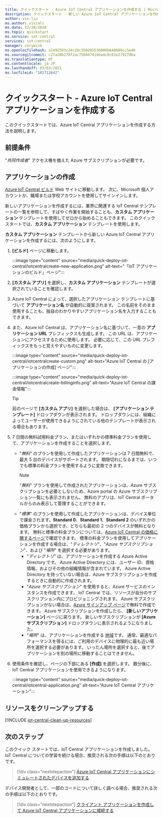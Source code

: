 ```yaml
---
title: クイックスタート - Azure IoT Central アプリケーションを作成する | Microsoft Docs
description: クイックスタート - 新しい Azure IoT Central アプリケーションを作成します。 無料プランまたはいずれかの標準料金プランを使用して、アプリケーションを作成します。
author: viv-liu
ms.author: viviali
ms.date: 12/28/2020
ms.topic: quickstart
ms.service: iot-central
services: iot-central
manager: corywink
ms.openlocfilehash: a1492593c24c2bc350205536006b648608cc5e46
ms.sourcegitcommit: c27a20b278f2ac758447418ea4c8c61e27927d6a
ms.translationtype: HT
ms.contentlocale: ja-JP
ms.lasthandoff: 03/03/2021
ms.locfileid: "101712642"
---
```

# <a name="quickstart---create-an-azure-iot-central-application"></a>クイックスタート - Azure IoT Central アプリケーションを作成する

このクイックスタートでは、Azure IoT Central アプリケーションを作成する方法を説明します。

## <a name="prerequisite"></a>前提条件 

"*共同作成者*" アクセス権を備えた Azure サブスクリプションが必要です。

## <a name="create-an-application"></a>アプリケーションの作成

[Azure IoT Central ビルド](https://aka.ms/iotcentral) Web サイトに移動します。 次に、Microsoft 個人アカウントか、職場または学校アカウントを使用してサインインします。

新しいアプリケーションを作成するには、業界に関連する IoT Central テンプレートの一覧を参照して、すばやく作業を開始することも、**カスタム アプリケーション** テンプレートを使用してゼロから始めることもできます。 このクイックスタートでは、**カスタム アプリケーション** テンプレートを使用します。

**カスタム アプリケーション** テンプレートから新しい Azure IoT Central アプリケーションを作成するには、次のようにします。

1. **[ビルド]** ページに移動します。

    :::image type="content" source="media/quick-deploy-iot-central/iotcentralcreate-new-application.png" alt-text="「IoT アプリケーションのビルド」ページ":::

1. **[カスタム アプリ]** を選択し、**カスタム アプリケーション** テンプレートが選択されていることを確認します。

1. Azure IoT Central によって、選択したアプリケーション テンプレートに基づいて **アプリケーション名** が自動的に提案されます。 この名前をそのまま使用することも、独自のわかりやすいアプリケーション名を入力することもできます。

1. また、Azure IoT Central は、アプリケーション名に基づいて、一意の **アプリケーション URL** プレフィックスも生成します。 この URL は、アプリケーションにアクセスするために使用します。 必要に応じて、この URL プレフィックスをもっと覚えやすいものに変更します。

    :::image type="content" source="media/quick-deploy-iot-central/iotcentralcreate-custom.png" alt-text="Azure IoT Central の [アプリケーションの作成] ページ":::

    :::image type="content" source="media/quick-deploy-iot-central/iotcentralcreate-billinginfo.png" alt-text="Azure IoT Central の課金情報":::

    > [!Tip]
    > 前のページで **[カスタム アプリ]** を選択した場合は、 **[アプリケーション テンプレート]** ドロップダウンが表示されます。 ドロップダウンには、組織によってユーザーが使用できるようにされている他のテンプレートが表示される場合もあります。

1. 7 日間の無料試用料金プラン、またはいずれかの標準料金プランを使用して、アプリケーションを作成することを選択します。

    - "*無料*" のプランを使用して作成したアプリケーションは 7 日間無料で、最大 5 台のデバイスがサポートされます。 期限切れになるまでは、いつでも標準の料金プランを使用するように変換できます。
        > [!NOTE]
        > "*無料*" プランを使用して作成されたアプリケーションは、Azure サブスクリプションを必要としないため、Azure portal の Azure サブスクリプション一覧にも表示されません。 無料のアプリは、IoT Central ポータルからのみ表示して管理することができます。          
    - "*標準*" のプランを使用して作成したアプリケーションは、デバイス単位で課金されます。**Standard 0**、**Standard 1**、**Standard 2** のいずれかの価格プランから選択でき、どちらも最初の 2 つのデバイスが無料となります。 無料と標準の料金プランについては、[Azure IoT Central の価格に関するページ](https://azure.microsoft.com/pricing/details/iot-central/)で確認できます。 標準の料金プランを使用してアプリケーションを作成する場合は、"*ディレクトリ*"、"*Azure サブスクリプション*"、および "*場所*" を選択する必要があります。
        - "*ディレクトリ*" は、アプリケーションを作成する Azure Active Directory です。 Azure Active Directory には、ユーザー ID、資格情報、およびその他の組織情報が含まれています。 Azure Active Directory を持っていない場合は、Azure サブスクリプションを作成するときに自動的に作成されます。
        - "*Azure サブスクリプション*" を使用すると、Azure サービスのインスタンスを作成できます。 IoT Central では、リソースが自分のサブスクリプション内にプロビジョニングされます。 Azure サブスクリプションがない場合は、[Azure サインアップ ページ](https://aka.ms/createazuresubscription)で無料で作成できます。 Azure サブスクリプションを作成したら、 **[新しいアプリケーション]** ページに戻ります。 新しいサブスクリプションが **[Azure サブスクリプション]** ドロップダウンに表示されるようになりました。
        - "*場所*" は、アプリケーションを作成する [地域](https://azure.microsoft.com/global-infrastructure/geographies/)です。 通常、最適なパフォーマンスを得るには、ご利用のデバイスに物理的に最も近い場所を選択する必要があります。 いったん場所を選択すると、後でアプリケーションを別の場所に移動することはできません。

1. 使用条件を確認し、ページの下部にある **[作成]** を選択します。 数分後に、IoT Central アプリケーションを使用できるようになります。

    :::image type="content" source="media/quick-deploy-iot-central/iotcentral-application.png" alt-text="Azure IoT Central アプリケーション":::

## <a name="clean-up-resources"></a>リソースをクリーンアップする

[!INCLUDE [iot-central-clean-up-resources](../../../includes/iot-central-clean-up-resources.md)]

## <a name="next-steps"></a>次のステップ

このクイック スタートでは、IoT Central アプリケーションを作成しました。 IoT Central についての学習を続ける場合、推奨される次の手順は以下のとおりです。

> [!div class="nextstepaction"]
> [Azure IoT Central アプリケーションにシミュレートされたデバイスを追加する](./quick-create-simulated-device.md)

デバイス開発者として、一部のコードについて詳しく調べる場合、推奨される次の手順は以下のとおりです。
> [!div class="nextstepaction"]
> [クライアント アプリケーションを作成して Azure IoT Central アプリケーションに接続する](./tutorial-connect-device.md)